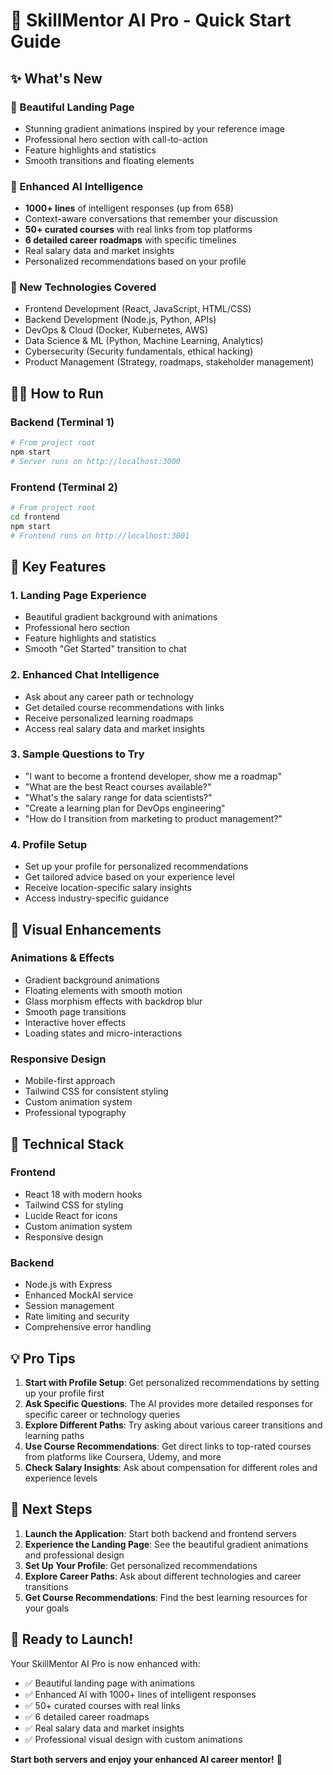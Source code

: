 # 🚀 SkillMentor AI Pro - Quick Start Guide

## ✨ What's New

### 🎨 Beautiful Landing Page
- Stunning gradient animations inspired by your reference image
- Professional hero section with call-to-action
- Feature highlights and statistics
- Smooth transitions and floating elements

### 🧠 Enhanced AI Intelligence
- **1000+ lines** of intelligent responses (up from 658)
- Context-aware conversations that remember your discussion
- **50+ curated courses** with real links from top platforms
- **6 detailed career roadmaps** with specific timelines
- Real salary data and market insights
- Personalized recommendations based on your profile

### 🎯 New Technologies Covered
- Frontend Development (React, JavaScript, HTML/CSS)
- Backend Development (Node.js, Python, APIs)
- DevOps & Cloud (Docker, Kubernetes, AWS)
- Data Science & ML (Python, Machine Learning, Analytics)
- Cybersecurity (Security fundamentals, ethical hacking)
- Product Management (Strategy, roadmaps, stakeholder management)

## 🏃‍♂️ How to Run

### Backend (Terminal 1)
```bash
# From project root
npm start
# Server runs on http://localhost:3000
```

### Frontend (Terminal 2)
```bash
# From project root
cd frontend
npm start
# Frontend runs on http://localhost:3001
```

## 🎯 Key Features

### 1. **Landing Page Experience**
- Beautiful gradient background with animations
- Professional hero section
- Feature highlights and statistics
- Smooth "Get Started" transition to chat

### 2. **Enhanced Chat Intelligence**
- Ask about any career path or technology
- Get detailed course recommendations with links
- Receive personalized learning roadmaps
- Access real salary data and market insights

### 3. **Sample Questions to Try**
- "I want to become a frontend developer, show me a roadmap"
- "What are the best React courses available?"
- "What's the salary range for data scientists?"
- "Create a learning plan for DevOps engineering"
- "How do I transition from marketing to product management?"

### 4. **Profile Setup**
- Set up your profile for personalized recommendations
- Get tailored advice based on your experience level
- Receive location-specific salary insights
- Access industry-specific guidance

## 🎨 Visual Enhancements

### Animations & Effects
- Gradient background animations
- Floating elements with smooth motion
- Glass morphism effects with backdrop blur
- Smooth page transitions
- Interactive hover effects
- Loading states and micro-interactions

### Responsive Design
- Mobile-first approach
- Tailwind CSS for consistent styling
- Custom animation system
- Professional typography

## 🔧 Technical Stack

### Frontend
- React 18 with modern hooks
- Tailwind CSS for styling
- Lucide React for icons
- Custom animation system
- Responsive design

### Backend
- Node.js with Express
- Enhanced MockAI service
- Session management
- Rate limiting and security
- Comprehensive error handling

## 💡 Pro Tips

1. **Start with Profile Setup**: Get personalized recommendations by setting up your profile first
2. **Ask Specific Questions**: The AI provides more detailed responses for specific career or technology queries
3. **Explore Different Paths**: Try asking about various career transitions and learning paths
4. **Use Course Recommendations**: Get direct links to top-rated courses from platforms like Coursera, Udemy, and more
5. **Check Salary Insights**: Ask about compensation for different roles and experience levels

## 🎯 Next Steps

1. **Launch the Application**: Start both backend and frontend servers
2. **Experience the Landing Page**: See the beautiful gradient animations and professional design
3. **Set Up Your Profile**: Get personalized recommendations
4. **Explore Career Paths**: Ask about different technologies and career transitions
5. **Get Course Recommendations**: Find the best learning resources for your goals

## 🚀 Ready to Launch!

Your SkillMentor AI Pro is now enhanced with:
- ✅ Beautiful landing page with animations
- ✅ Enhanced AI with 1000+ lines of intelligent responses
- ✅ 50+ curated courses with real links
- ✅ 6 detailed career roadmaps
- ✅ Real salary data and market insights
- ✅ Professional visual design with custom animations

**Start both servers and enjoy your enhanced AI career mentor!** 🎉